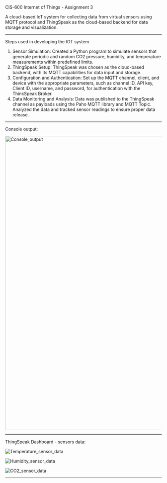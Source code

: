 CIS-600 Internet of Things - Assignment 3

A cloud-based IoT system for collecting data from virtual sensors using MQTT protocol and ThingSpeak as the cloud-based backend for data storage and visualization.

-----------------------------------------------------------------------------------------------------

Steps used in developing the IOT system
1. Sensor Simulation: Created a Python program to simulate sensors that generate periodic and random CO2 pressure, humidity, and temperature measurements within predefined limits.
2. ThingSpeak Setup: ThingSpeak was chosen as the cloud-based backend, with its MQTT capabilities for data input and storage.
3. Configuration and Authentication: Set up the MQTT channel, client, and device with the appropriate parameters, such as channel ID, API key, Client ID, username, and password, for authentication with the ThinkSpeak Broker.
4. Data Monitoring and Analysis: Data was published to the ThingSpeak channel as payloads using the Paho MQTT library and MQTT Topic. Analyzed the data and tracked sensor readings to ensure proper data release.
   
-----------------------------------------------------------------------------------------------------
Console output:

<img width="946" alt="Console_output" src="https://github.com/wadeshilpa/CIS600_IOT/assets/160187057/d66d9f65-4b3f-4e69-95d0-962b63f998e8">

-----------------------------------------------------------------------------------------------------

ThingSpeak Dashboard - sensors data:

![Temperature_sensor_data](https://github.com/wadeshilpa/CIS600_IOT/assets/160187057/181e591a-823c-48fb-9c52-6ce84774a038)

![Humidity_sensor_data](https://github.com/wadeshilpa/CIS600_IOT/assets/160187057/d12a70df-5258-4b36-9a2a-36dac55a2653)

![CO2_sensor_data](https://github.com/wadeshilpa/CIS600_IOT/assets/160187057/1f2824e8-80c4-4821-acf6-02f4daec6f8d)

-----------------------------------------------------------------------------------------------------
